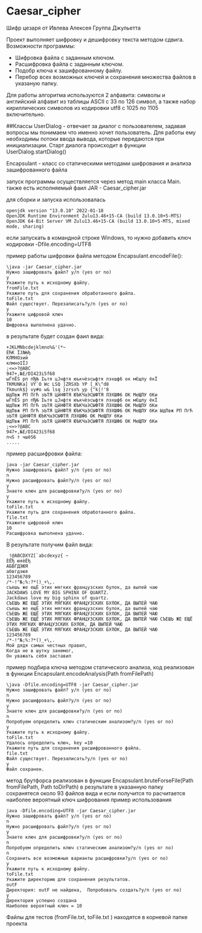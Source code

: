 # Caesar_cipher 
Шифр цезаря
от Ивлева Алексея
Группа Джульетта

Проект выполняет шифровку и дешифровку текста методом сдвига.
Возможности программы:
- Шифровка файла с заданным ключом.
- Расшифровка файла с заданным ключом.
- Подобр ключа к зашифрованному файлу.
- Перебор всех возможных ключей и сохранения множества файлов в указаную папку.

Для работы алгоритма используются 2 алфавита: символы и английский алфавит из таблицы ASCII c 33 по 126 символ,
а также набор кириллических символов из кодировки utf8 с 1025 по 1105 включительно.

##Классы
UserDialog - отвечает за диалог с пользователем, задавая вопросы мы понимаем что именно хочет пользователь.
Для работы ему необходимы потоки ввода вывода, которые передаются при инициализации.
Старт диалога происходит в функции UserDialog.startDialog() 

Encapsulant - класс со статическими методами шифрования и анализа зашифрованного файла

запуск программы осуществляется через метод main класса Main.
также есть исполняемый фаил  JAR - Caesar_cipher.jar

для сборки и запуска использовалась
```shell
openjdk version "13.0.10" 2022-01-18
OpenJDK Runtime Environment Zulu13.46+15-CA (build 13.0.10+5-MTS)
OpenJDK 64-Bit Server VM Zulu13.46+15-CA (build 13.0.10+5-MTS, mixed mode, sharing)
```
если запускать в командной строке Windows, то нужно добавить ключ кодировки -Dfile.encoding=UTF8

пример работы шифровки файла методом Encapsulant.encodeFile():
```shell
\java -jar Caesar_cipher.jar
Нужно зашифровать файл? y/n (yes or no)
y
Укажите путь к исходному файлу.
fromFile.txt
Укажите путь для сохранения обработанного файла.
toFile.txt
Файл существует. Перезаписать?y/n (yes or no)
y
Укажите цифровой ключ
10
Шифровка выполнена удачно.
```
в результате будет создан фаил вида:
```shell
+JKLMNbcdejklmno%&'(*~
ЀЋЌ ЇЈЉЊђ
КЛМНОзий
клмноІЇЈ
;<=>?@ABC
947+,№E/DI423i5f68
ыЃпЁЅ рп пЂЊ Іьтя цЈнфтя юъкчѐэсыфтя лэхшф6 ок мЄщпу ёкЇ
TKMUNKa] VY`O Wc LSQ ]ZRSXb YP [_K\^d8
Tkmunk$} vy#o w& lsq }zrsx% yp {"k|!'8
ЫдПвж РП ПгЋ зЬТЯ ЦйНФТЯ ЮЪКЧаЭСЫФТЯ ЛЭХШФ6 ОК МеЩПУ бКи
ыЃпЁЅ рп пЂЊ Іьтя цЈнфтя юъкчѐэсыфтя лэхшф6 ок мЄщпу ёкЇ
ЫдПвж РП ПгЋ зЬТЯ ЦйНФТЯ ЮЪКЧаЭСЫФТЯ ЛЭХШФ6 ОК МеЩПУ бКи
ЫдПвж РП ПгЋ зЬТЯ ЦйНФТЯ ЮЪКЧаЭСЫФТЯ ЛЭХШФ6 ОК МеЩПУ бКи ЫдПвж РП ПгЋ зЬТЯ ЦйНФТЯ ЮЪКЧаЭСЫФТЯ ЛЭХШФ6 ОК МеЩПУ бКи
ЫдПвж РП ПгЋ зЬТЯ ЦйНФТЯ ЮЪКЧаЭСЫФТЯ ЛЭХШФ6 ОК МеЩПУ бКи
;<=>?@ABC
947+,№E/DI423i5f68
пчЅ т чшёЅ6
.....
```
пример расшифровки файла:
```shell
java -jar Caesar_cipher.jar
Нужно зашифровать файл? y/n (yes or no)
n
Нужно расшифровать файл?y/n (yes or no)
y
Знаете ключ для расшифровки?y/n (yes or no)
y
Укажите путь к исходному файлу.
toFile.txt
Укажите путь для сохранения обработанного файла.
file.txt
Укажите цифровой ключ
10
Расшифровка выполнена удачно.
```
В результате получим файл вида:
```shell
 !@ABCDXYZ[`abcdexyz{ ~
ЀЁЂ юяѐЀђ
АБВГДЭЮЯ
абвгдэюя
123456789
/*-!"№;%:?*()_+\,.
съешь же ещЀ этих мягких французских булок, да выпей чаю
JACKDAWS LOVE MY BIG SPHINX OF QUARTZ.
Jackdaws love my big sphinx of quartz.
СЪЕШЬ ЖЕ ЕЩЁ ЭТИХ МЯГКИХ ФРАНЦУЗСКИХ БУЛОК, ДА ВЫПЕЙ ЧАЮ
съешь же ещЀ этих мягких французских булок, да выпей чаю 
СЪЕШЬ ЖЕ ЕЩЁ ЭТИХ МЯГКИХ ФРАНЦУЗСКИХ БУЛОК, ДА ВЫПЕЙ ЧАЮ 
СЪЕШЬ ЖЕ ЕЩЁ ЭТИХ МЯГКИХ ФРАНЦУЗСКИХ БУЛОК, ДА ВЫПЕЙ ЧАЮ СЪЕШЬ ЖЕ ЕЩЁ ЭТИХ МЯГКИХ ФРАНЦУЗСКИХ БУЛОК, ДА ВЫПЕЙ ЧАЮ 
СЪЕШЬ ЖЕ ЕЩЁ ЭТИХ МЯГКИХ ФРАНЦУЗСКИХ БУЛОК, ДА ВЫПЕЙ ЧАЮ 
123456789
/*-!"№;%:?*()_+\,.
Мой дядя самых честных правил,
Когда не в шутку занемог,
Он уважать себя заставил
```

пример подбира ключа методом статического анализа, код реализован в функции Encapsulant.encodeAnalysis(Path fromFilePath)
```shell
\java -Dfile.encoding=UTF8 -jar Caesar_cipher.jar
Нужно зашифровать файл? y/n (yes or no)
n
Нужно расшифровать файл?y/n (yes or no)
y
Знаете ключ для расшифровки?y/n (yes or no)
n
Попробуем определить ключ статическим анализом?y/n (yes or no)
y
Укажите путь к исходному файлу.
toFile.txt
Удалось определить ключ, key =10
Укажите путь для сохранения расшифрованного файла.
file.txt
Файл существует. Перезаписать?y/n (yes or no)
y
Файл сохранен.
```

метод брутфорса реализован в  функции Encapsulant.bruteForseFile(Path fromFilePath, Path toDirPath)
в результате в указанную папку сохранятеся около 93 файлов вида и если получится то расчитается наиболее вероятный ключ шифрования
пример использования

```shell
java -Dfile.encoding=UTF8 -jar Caesar_cipher.jar
Нужно зашифровать файл? y/n (yes or no)
n
Нужно расшифровать файл?y/n (yes or no)
y
Знаете ключ для расшифровки?y/n (yes or no)
n
Попробуем определить ключ статическим анализом?y/n (yes or no)
n
Сохранить все возможные варианты расшифровки?y/n (yes or no)
y
Укажите путь к исходному файлу.
toFile.txt
Укажите директорию для сохранения результатов.
outF
Директория: outF не найдена,  Попробовать создать?y/n (yes or no)
y
Директория успешно создана
Наиболее вероятный ключ = 10
```

Файлы для тестов (fromFile.txt, toFile.txt )  находятся в корневой папке проекта